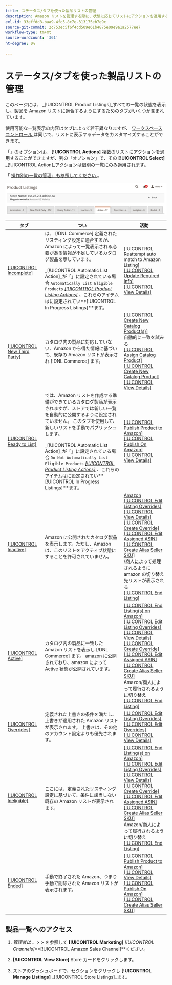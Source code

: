 ```yaml
---
title: ステータス/タブを使った製品リストの管理
description: Amazon リストを管理する際に、状態に応じてリストにアクションを適用することができます。
exl-id: 33effdd8-baa9-4fc5-8c7e-313175eb7e9c
source-git-commit: 2c753ec5f6f4cd509e61b4875e09e9a1a2577ee7
workflow-type: tm+mt
source-wordcount: '361'
ht-degree: 0%

---
```


# ステータス/タブを使った製品リストの管理

このページには、 _[!UICONTROL Product Listings]_すべての一覧の状態を表示し、製品を Amazon リストに適合するようにするためのタブがいくつか含まれています。

使用可能な一覧表示の内容はタブによって若干異なりますが、 [ ワークスペースコントロール ](./workspace-controls.md) は同じで、リストに表示するデータをカスタマイズすることができます。

「」のオプションは、 **[!UICONTROL Actions]** 複数のリストにアクションを適用することができますが、列の「オプション」で、その **[!UICONTROL Select]** _[!UICONTROL Action]_アクションは個別の一覧にのみ適用されます。

「 [ 操作別の一覧の管理」も参照してください ](./managing-listings-by-action.md) 。

![製品一覧タブ](assets/amazon-product-listings-tabs.png)

| タブ | つい | 活動 |
|--- |--- |--- |
| [[!UICONTROL Incomplete]](./incomplete-listings.md) | は、 [!DNL Commerce] 定義されたリスティング設定に適合するが、Amazon によって一覧表示される必要がある情報が不足しているカタログ製品を示しています。<br><br>_[!UICONTROL Automatic List Action]_が「」に設定されている場合 `Automatically List Eligible Products` [_[!UICONTROL Product Listing Actions]_](./product-listing-actions.md) 、これらのアイテムはに設定されてい&#x200B;**[!UICONTROL In Progress Listings]**ます。 | [!UICONTROL Reattempt auto match to Amazon Listing]<br>[[!UICONTROL Update Required Info]](./amazon-manually-update-incomplete-listing.md)<br>[[!UICONTROL View Details]](./product-listing-details.md) |
| [[!UICONTROL New Third Party]](./new-third-party-listings.md) | カタログ内の製品に対応していない、Amazon から得た情報に基づいて、既存の Amazon リストが表示され [!DNL Commerce] ます。 | [[!UICONTROL Create New Catalog Product(s)]](./creating-assigning-catalog-products.md)<br>自動的に一致を試みる<br>[[!UICONTROL Assign Catalog Product]](./creating-assigning-catalog-products.md)<br>[[!UICONTROL Create New Catalog Product]](./creating-assigning-catalog-products.md)<br>[[!UICONTROL View Details]](./product-listing-details.md) |
| [[!UICONTROL Ready to List]](./ready-to-list.md) | では、Amazon リストを作成する準備ができているカタログ製品が表示されますが、ストアでは新しい一覧を自動的に公開するように設定されていません。 このタブを使用して、新しいリストを手動でパブリッシュします。<br><br>_[!UICONTROL Automatic List Action]_が「」に設定されている場合 `Do Not Automatically List Eligible Products` [_[!UICONTROL Product Listing Actions]_](./product-listing-actions.md) 、これらのアイテムはに設定されてい&#x200B;**[!UICONTROL In Progress Listings]**ます。 | [[!UICONTROL Publish Product to Amazon]](./publish-listings-manually.md)<br>[[!UICONTROL Publish On Amazon]](./publish-listings-manually.md)<br>[[!UICONTROL View Details]](./product-listing-details.md) |
| [[!UICONTROL Inactive]](./inactive-listings.md) | Amazon に公開されたカタログ製品を表示します。ただし、Amazon は、このリストをアクティブ状態にすることを許可されていません。 | [Amazon  ](./end-listings-manually.md)<br>[[!UICONTROL Edit Listing Overrides]](./creating-editing-overrides.md)<br>[[!UICONTROL View Details]](./product-listing-details.md)<br>[[!UICONTROL Create Override]](./creating-editing-overrides.md)<br>[[!UICONTROL Edit Assigned ASIN]](./edit-assigned-asin.md)<br>[[!UICONTROL Create Alias Seller SKU]](./create-alias-seller-sku.md#region-specific)<br> /商人によって処理されるように amazon の切り替え先リストが表示される<br>[[!UICONTROL End Listing]](./end-listings-manually.md) |
| [[!UICONTROL Active]](./active-listings.md) | カタログ内の製品に一致した Amazon リストを表示し [!DNL Commerce] ます。 amazon に公開されており、amazon によって Active 状態が公開されています。 | [[!UICONTROL End Listing(s) on Amazon]](./end-listings-manually.md)<br>[[!UICONTROL Edit Listing Overrides]](./creating-editing-overrides.md)<br>[[!UICONTROL View Details]](./product-listing-details.md)<br>[[!UICONTROL Create Override]](./creating-editing-overrides.md)<br>[[!UICONTROL Edit Assigned ASIN]](./edit-assigned-asin.md)<br>[[!UICONTROL Create Alias Seller SKU]](./create-alias-seller-sku.md#region-specific)<br>Amazon/商人によって履行されるように切り替え<br>[[!UICONTROL End Listing]](./end-listings-manually.md) |
| [[!UICONTROL Overrides]](./overrides.md) | 定義された上書きの条件を満たし、上書きが適用された Amazon リストが表示されます。 上書きは、その他のアカウント設定よりも優先されます。 | [[!UICONTROL Edit Listing Overrides]](./creating-editing-overrides.md)<br>[[!UICONTROL Edit Overrides]](./creating-editing-overrides.md)<br>[[!UICONTROL View Details]](./product-listing-details.md) |
| [[!UICONTROL Ineligible]](./ineligible-listings.md) | ここには、定義されたリスティング設定に基づいて、条件に該当しない既存の Amazon リストが表示され [ ](./listing-settings.md) ます。 | [[!UICONTROL End Listing(s) on Amazon]](./end-listings-manually.md)<br>[[!UICONTROL Edit Listing Overrides]](./creating-editing-overrides.md)<br>[[!UICONTROL View Details]](./product-listing-details.md)<br>[[!UICONTROL Create Override]](./creating-editing-overrides.md)<br>[[!UICONTROL Edit Assigned ASIN]](./edit-assigned-asin.md)<br>[[!UICONTROL Create Alias Seller SKU]](./create-alias-seller-sku.md#region-specific)<br>Amazon/商人によって履行されるように切り替え<br>[[!UICONTROL End Listing]](./end-listings-manually.md) |
| [[!UICONTROL Ended]](./ended-listings.md) | 手動で終了された Amazon、つまり手動で削除された Amazon リストが表示されます。 | [[!UICONTROL Publish Product to Amazon]](./publish-listings-manually.md)<br>[[!UICONTROL View Details]](./product-listing-details.md)<br>[[!UICONTROL Publish On Amazon]](./publish-listings-manually.md)<br>[[!UICONTROL Create Alias Seller SKU]](./create-alias-seller-sku.md#region-specific) |

## 製品一覧へのアクセス

1. _管理者は_ 、> > を参照して **[!UICONTROL Marketing]** _[!UICONTROL Channels]_**[!UICONTROL Amazon Sales Channel]**ください。

1. **[!UICONTROL View Store]** Store カードをクリックします。

1. ストアのダッシュボードで、セクションをクリックし **[!UICONTROL Manage Listings]** _[!UICONTROL Store Listings]_ます。

